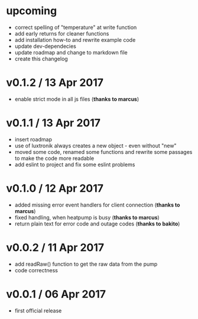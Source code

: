 upcoming
====================
  * correct spelling of "temperature" at write function
  * add early returns for cleaner functions
  * add installation how-to and rewrite example code
  * update dev-dependecies
  * update roadmap and change to markdown file
  * create this changelog

v0.1.2 / 13 Apr 2017
====================
  * enable strict mode in all js files (**thanks to marcus**)

v0.1.1 / 13 Apr 2017
====================
  * insert roadmap
  * use of luxtronik always creates a new object - even without "new"
  * moved some code, renamed some functions and rewrite some passages to make the code more readable
  * add eslint to project and fix some eslint problems

v0.1.0 / 12 Apr 2017
====================
  * added missing error event handlers for client connection (**thanks to marcus**)
  * fixed handling, when heatpump is busy (**thanks to marcus**)
  * return plain text for error code and outage codes (**thanks to bakito**)

v0.0.2 / 11 Apr 2017
====================
  * add readRaw() function to get the raw data from the pump
  * code correctness

v0.0.1 / 06 Apr 2017
====================
  * first official release